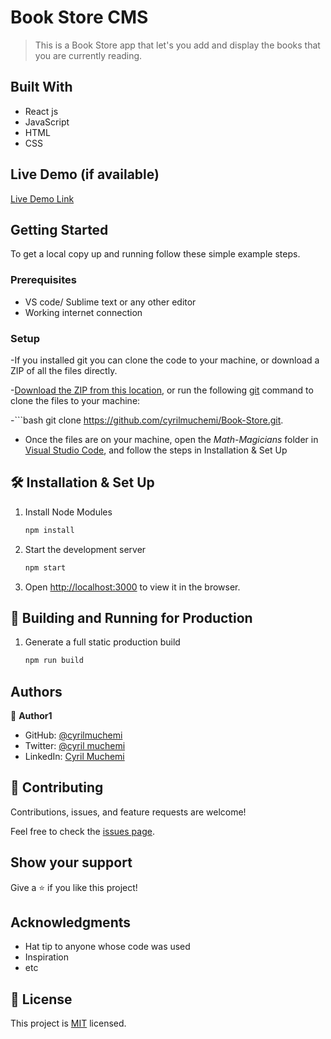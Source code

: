 
# Book Store CMS

> This is a Book Store app that let's you add and display the
books that you are currently reading.


## Built With

- React js
- JavaScript
- HTML
- CSS

## Live Demo (if available)

[Live Demo Link](https://spectacular-dango-1dae03.netlify.app/)


## Getting Started

To get a local copy up and running follow these simple example steps.

### Prerequisites

- VS code/ Sublime text or any other editor
- Working internet connection

### Setup

-If you installed git you can clone the code to your machine, or download a ZIP of all the files directly.

-[Download the ZIP from this location](https://github.com/cyrilmuchemi/Book-Store), or run the following [git](https://git-scm.com/downloads) command to clone the files to your machine:

-```bash
git clone https://github.com/cyrilmuchemi/Book-Store.git. 

- Once the files are on your machine, open the _Math-Magicians_ folder in [Visual Studio Code](https://code.visualstudio.com/), and follow the steps in Installation & Set Up


## 🛠 Installation & Set Up

1. Install Node Modules

   ```sh
   npm install

2. Start the development server

   ```sh
   npm start

3. Open [http://localhost:3000](http://localhost:3000) to view it in the browser.


## 🚀 Building and Running for Production

1. Generate a full static production build

    ```sh
   npm run build
   
   
## Authors

👤 **Author1**

- GitHub: [@cyrilmuchemi](https://github.com/cyrilmuchemi)
- Twitter: [@cyril muchemi](https://twitter.com/cyrilmuchemi)
- LinkedIn: [Cyril Muchemi](https://linkedin.com/in/cyrilmuchemi)


## 🤝 Contributing

Contributions, issues, and feature requests are welcome!

Feel free to check the [issues page](../../issues/).

## Show your support

Give a ⭐️ if you like this project!

## Acknowledgments

- Hat tip to anyone whose code was used
- Inspiration
- etc

## 📝 License

This project is [MIT](./MIT.md) licensed.
